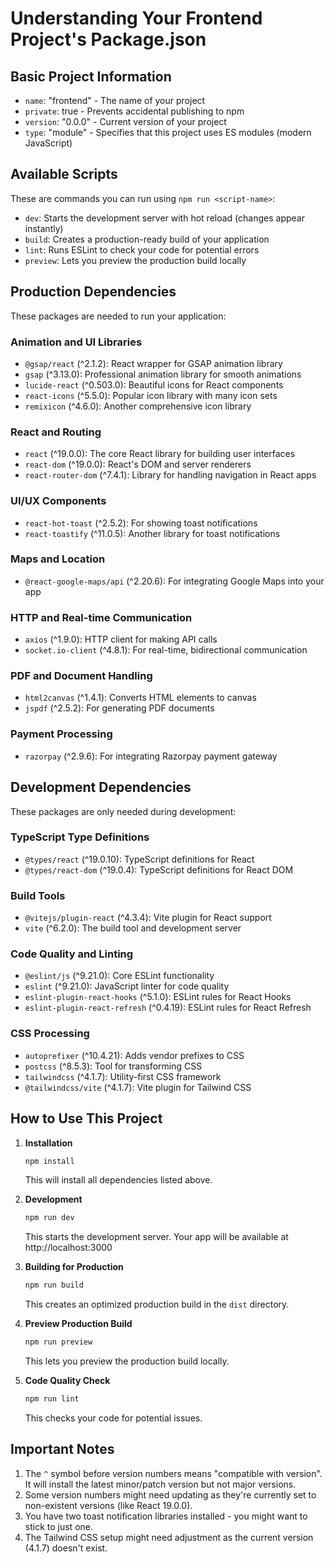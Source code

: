 # Understanding Your Frontend Project's Package.json

## Basic Project Information
- `name`: "frontend" - The name of your project
- `private`: true - Prevents accidental publishing to npm
- `version`: "0.0.0" - Current version of your project
- `type`: "module" - Specifies that this project uses ES modules (modern JavaScript)

## Available Scripts
These are commands you can run using `npm run <script-name>`:
- `dev`: Starts the development server with hot reload (changes appear instantly)
- `build`: Creates a production-ready build of your application
- `lint`: Runs ESLint to check your code for potential errors
- `preview`: Lets you preview the production build locally

## Production Dependencies
These packages are needed to run your application:

### Animation and UI Libraries
- `@gsap/react` (^2.1.2): React wrapper for GSAP animation library
- `gsap` (^3.13.0): Professional animation library for smooth animations
- `lucide-react` (^0.503.0): Beautiful icons for React components
- `react-icons` (^5.5.0): Popular icon library with many icon sets
- `remixicon` (^4.6.0): Another comprehensive icon library

### React and Routing
- `react` (^19.0.0): The core React library for building user interfaces
- `react-dom` (^19.0.0): React's DOM and server renderers
- `react-router-dom` (^7.4.1): Library for handling navigation in React apps

### UI/UX Components
- `react-hot-toast` (^2.5.2): For showing toast notifications
- `react-toastify` (^11.0.5): Another library for toast notifications

### Maps and Location
- `@react-google-maps/api` (^2.20.6): For integrating Google Maps into your app

### HTTP and Real-time Communication
- `axios` (^1.9.0): HTTP client for making API calls
- `socket.io-client` (^4.8.1): For real-time, bidirectional communication

### PDF and Document Handling
- `html2canvas` (^1.4.1): Converts HTML elements to canvas
- `jspdf` (^2.5.2): For generating PDF documents

### Payment Processing
- `razorpay` (^2.9.6): For integrating Razorpay payment gateway

## Development Dependencies
These packages are only needed during development:

### TypeScript Type Definitions
- `@types/react` (^19.0.10): TypeScript definitions for React
- `@types/react-dom` (^19.0.4): TypeScript definitions for React DOM

### Build Tools
- `@vitejs/plugin-react` (^4.3.4): Vite plugin for React support
- `vite` (^6.2.0): The build tool and development server

### Code Quality and Linting
- `@eslint/js` (^9.21.0): Core ESLint functionality
- `eslint` (^9.21.0): JavaScript linter for code quality
- `eslint-plugin-react-hooks` (^5.1.0): ESLint rules for React Hooks
- `eslint-plugin-react-refresh` (^0.4.19): ESLint rules for React Refresh

### CSS Processing
- `autoprefixer` (^10.4.21): Adds vendor prefixes to CSS
- `postcss` (^8.5.3): Tool for transforming CSS
- `tailwindcss` (^4.1.7): Utility-first CSS framework
- `@tailwindcss/vite` (^4.1.7): Vite plugin for Tailwind CSS

## How to Use This Project

1. **Installation**
   ```bash
   npm install
   ```
   This will install all dependencies listed above.

2. **Development**
   ```bash
   npm run dev
   ```
   This starts the development server. Your app will be available at http://localhost:3000

3. **Building for Production**
   ```bash
   npm run build
   ```
   This creates an optimized production build in the `dist` directory.

4. **Preview Production Build**
   ```bash
   npm run preview
   ```
   This lets you preview the production build locally.

5. **Code Quality Check**
   ```bash
   npm run lint
   ```
   This checks your code for potential issues.

## Important Notes
1. The `^` symbol before version numbers means "compatible with version". It will install the latest minor/patch version but not major versions.
2. Some version numbers might need updating as they're currently set to non-existent versions (like React 19.0.0).
3. You have two toast notification libraries installed - you might want to stick to just one.
4. The Tailwind CSS setup might need adjustment as the current version (4.1.7) doesn't exist. 